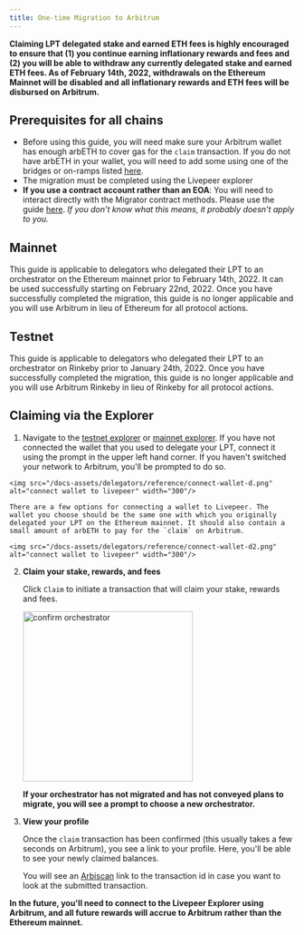 ```yaml
---
title: One-time Migration to Arbitrum
---
```


**Claiming LPT delegated stake and earned ETH fees is highly encouraged to ensure that (1) you continue earning inflationary rewards and fees and (2) you will be able to withdraw any currently delegated stake and earned ETH fees. As of February 14th, 2022, withdrawals on the Ethereum Mainnet will be disabled and all inflationary rewards and ETH fees will be disbursed on Arbitrum.**

## Prerequisites for all chains
- Before using this guide, you will need make sure your Arbitrum wallet has enough arbETH to cover gas for the `claim` transaction. If you do not have arbETH in your wallet, you will need to add some using one of the  bridges or on-ramps listed [here](https://portal.arbitrum.one/).
- The migration must be completed using the Livepeer explorer
- **If you use a contract account rather than an EOA**: You will need to interact directly with the Migrator contract methods. Please use the guide [here](/video-miners/guides/contract-wallet-migration). *If you don’t know what this means, it probably doesn’t apply to you.*

## Mainnet
This guide is applicable to delegators who delegated their LPT to an orchestrator on the Ethereum mainnet prior to February 14th, 2022. It can be used successfully starting on February 22nd, 2022. Once you have successfully completed the migration, this guide is no longer applicable and you will use Arbitrum in lieu of Ethereum for all protocol actions.

## Testnet
This guide is applicable to delegators who delegated their LPT to an orchestrator on Rinkeby prior to January 24th, 2022. Once you have successfully completed the migration, this guide is no longer applicable and you will use Arbitrum Rinkeby in lieu of Rinkeby for all protocol actions.

## Claiming via the Explorer

1.    Navigate to the [testnet explorer](http://rinkeby.explorer.livepeer.org) or [mainnet explorer](http://explorer.livepeer.org). If you have not connected the wallet that you used to delegate your LPT, connect it using the prompt in the upper left hand corner. If you haven't switched your network to Arbitrum, you'll be prompted to do so.
    
    
    <img src="/docs-assets/delegators/reference/connect-wallet-d.png" alt="connect wallet to livepeer" width="300"/>
    
    There are a few options for connecting a wallet to Livepeer. The wallet you choose should be the same one with which you originally delegated your LPT on the Ethereum mainnet. It should also contain a small amount of arbETH to pay for the `claim` on Arbitrum.
    
    <img src="/docs-assets/delegators/reference/connect-wallet-d2.png" alt="connect wallet to livepeer" width="300"/>


2. **Claim your stake, rewards, and fees** 
    
    Click `Claim` to initiate a transaction that will claim your stake, rewards and fees.
        
    <img src="/docs-assets/delegators/reference/confirm-d.png" alt="confirm orchestrator" width="300"/>

    **If your orchestrator has not migrated and has not conveyed plans to migrate, you will see a prompt to choose a new orchestrator.**

3. **View your profile**
    
    Once the `claim` transaction has been confirmed (this usually takes a few seconds on Arbitrum), you see a link to your profile. Here, you'll be able to see your newly claimed balances. 
    
    You will see an [Arbiscan](https://arbiscan.io/) link to the transaction id in case you want to look at the submitted transaction.
    

**In the future, you'll need to connect to the Livepeer Explorer using Arbitrum, and all future rewards will accrue to Arbitrum rather than the Ethereum mainnet.**
